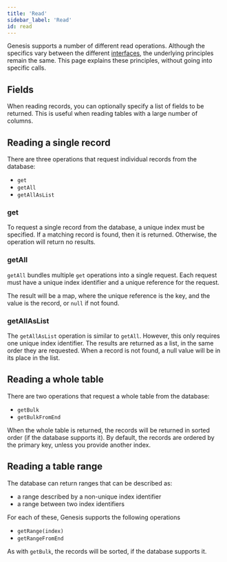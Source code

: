 ```yaml
---
title: 'Read'
sidebar_label: 'Read'
id: read
---
```


Genesis supports a number of different read operations. Although the specifics vary between the different [interfaces](/database/types-of-api/), the underlying principles remain the same. This page explains these principles, without going into specific calls.

Fields[​](/database/database-concepts/read/#fieldsdirect-link-to-heading)
----------------------------------------------------------------------------------------------------------------------------------------

When reading records, you can optionally specify a list of fields to be returned. This is useful when reading tables with a large number of columns.

Reading a single record[​](/database/database-concepts/read/#reading-a-single-recorddirect-link-to-heading)
--------------------------------------------------------------------------------------------------------------------------------------------------------------------------

There are three operations that request individual records from the database:

-   `get`
-   `getAll`
-   `getAllAsList`

### get[​](/database/database-concepts/read/#getdirect-link-to-heading)

To request a single record from the database, a unique index must be specified. If a matching record is found, then it is returned. Otherwise, the operation will return no results.

### getAll[​](/database/database-concepts/read/#getalldirect-link-to-heading)

`getAll` bundles multiple `get` operations into a single request. Each request must have a unique index identifier and a unique reference for the request. 

The result will be a map, where the unique reference is the key, and the value is the record, or `null` if not found.

### getAllAsList[​](/database/database-concepts/read/#getallaslistdirect-link-to-heading)

The `getAllAsList` operation is similar to `getAll`. However, this only requires one unique index identifier. The results are returned as a list, in the same order they are requested. When a record is not found, a null value will be in its place in the list.

Reading a whole table[​](/database/database-concepts/read/#reading-a-whole-tabledirect-link-to-heading)
----------------------------------------------------------------------------------------------------------------------------------------------------------------------

There are two operations that request a whole table from the database:

-   `getBulk`
-   `getBulkFromEnd`

When the whole table is returned, the records will be returned in sorted order (if the database supports it). By default, the records are ordered by the primary key, unless you provide another index.

Reading a table range[​](/database/database-concepts/read/#reading-a-table-rangedirect-link-to-heading)
----------------------------------------------------------------------------------------------------------------------------------------------------------------------

The database can return ranges that can be described as:

-   a range described by a non-unique index identifier
-   a range between two index identifiers

For each of these, Genesis supports the following operations

-   `getRange(index)`
-   `getRangeFromEnd`

As with `getBulk`, the records will be sorted, if the database supports it.